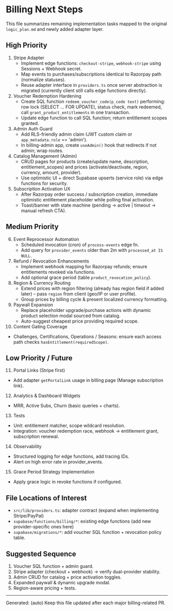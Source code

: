 # Billing Next Steps

This file summarizes remaining implementation tasks mapped to the original `logic_plan.md` and newly added adapter layer.

## High Priority
1. Stripe Adapter
   - Implement edge functions: `checkout-stripe`, `webhook-stripe` using Sessions + Webhook secret.
   - Map events to purchases/subscriptions identical to Razorpay path (normalize statuses).
   - Reuse adapter interface in `providers.ts` once server abstraction is migrated (currently client still calls edge functions directly).
2. Voucher Redemption Hardening
   - Create SQL function `redeem_voucher_code(p_code text)` performing: row lock (SELECT ... FOR UPDATE), status check, mark redeemed, call `grant_product_entitlements` in one transaction.
   - Update edge function to call SQL function; return entitlement scopes granted.
3. Admin Auth Guard
   - Add RLS-friendly admin claim (JWT custom claim or `app_metadata.role` == 'admin').
   - In billing-admin app, create `useAdmin()` hook that redirects if not admin; wrap routes.
4. Catalog Management (Admin)
   - CRUD pages for products (create/update name, description, entitlement_scopes) and prices (activate/deactivate, region, currency, amount, provider).
   - Use optimistic UI + direct Supabase upserts (service role) via edge functions for security.
5. Subscription Activation UX
   - After Razorpay order success / subscription creation, immediate optimistic entitlement placeholder while polling final activation.
   - Toast/banner with state machine (pending -> active | timeout -> manual refresh CTA).

## Medium Priority
6. Event Reprocessor Automation
   - Scheduled invocation (cron) of `process-events` edge fn.
   - Add query for `provider_events` older than 2m with `processed_at IS NULL`.
7. Refund / Revocation Enhancements
   - Implement webhook mapping for Razorpay refunds; ensure entitlements revoked via functions.
   - Add optional grace period (table `product_revocation_policy`).
8. Region & Currency Routing
   - Extend prices with region filtering (already has region field if added later) – pass `region` from client (geo/IP or user profile).
   - Group prices by billing cycle & present localized currency formatting.
9. Paywall Expansion
   - Replace placeholder upgrade/purchase actions with dynamic product selection modal sourced from catalog.
   - Auto-suggest cheapest price providing required scope.
10. Content Gating Coverage
   - Challenges, Certifications, Operations / Seasons: ensure each access path checks `hasEntitlement(requiredScope)`.

## Low Priority / Future
11. Portal Links (Stripe first)
   - Add adapter `getPortalLink` usage in billing page (Manage subscription link).
12. Analytics & Dashboard Widgets
   - MRR, Active Subs, Churn (basic queries + charts).
13. Tests
   - Unit: entitlement matcher, scope wildcard resolution.
   - Integration: voucher redemption race, webhook -> entitlement grant, subscription renewal.
14. Observability
   - Structured logging for edge functions, add tracing IDs.
   - Alert on high error rate in provider_events.
15. Grace Period Strategy Implementation
   - Apply grace logic in revoke functions if configured.

## File Locations of Interest
- `src/lib/providers.ts`: adapter contract (expand when implementing Stripe/PayPal)
- `supabase/functions/billing/*`: existing edge functions (add new provider-specific ones here)
- `supabase/migrations/*`: add voucher SQL function + revocation policy table.

## Suggested Sequence
1) Voucher SQL function + admin guard.
2) Stripe adapter (checkout + webhook) -> verify dual-provider stability.
3) Admin CRUD for catalog + price activation toggles.
4) Expanded paywall & dynamic upgrade modal.
5) Region-aware pricing + tests.

---
Generated: (auto) Keep this file updated after each major billing-related PR.
